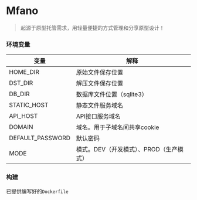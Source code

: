 # Mfano

> 起源于原型托管需求，用轻量便捷的方式管理和分享原型设计！

### 环境变量

| 变量             | 解释                                    |
| ---------------- | --------------------------------------- |
| HOME_DIR         | 原始文件保存位置                        |
| DST_DIR          | 解压文件保存位置                        |
| DB_DIR           | 数据库文件位置（sqlite3）               |
| STATIC_HOST      | 静态文件服务域名                        |
| API_HOST         | API接口服务域名                         |
| DOMAIN           | 域名。用于子域名间共享cookie            |
| DEFAULT_PASSWORD | 默认密码                                |
| MODE             | 模式。DEV（开发模式）、PROD（生产模式） |

### 构建
已提供编写好的`Dockerfile`